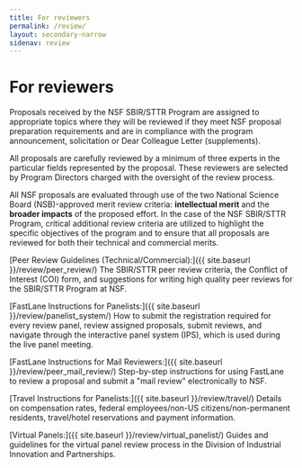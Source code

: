```yaml
---
title: For reviewers
permalink: /review/
layout: secondary-narrow
sidenav: review
---
```


# For reviewers

Proposals received by the NSF SBIR/STTR Program are assigned to appropriate topics where they will be reviewed if they meet NSF proposal preparation requirements and are in compliance with the program announcement, solicitation or Dear Colleague Letter (supplements).

All proposals are carefully reviewed by a minimum of three experts in the particular fields represented by the proposal. These reviewers are selected by Program Directors charged with the oversight of the review process.

All NSF proposals are evaluated through use of the two National Science Board (NSB)-approved merit review criteria: **intellectual merit** and the **broader impacts** of the proposed effort. In the case of the NSF SBIR/STTR Program, critical additional review criteria are utilized to highlight the specific objectives of the program and to ensure that all proposals are reviewed for both their technical and commercial merits.

[Peer Review Guidelines (Technical/Commercial):]({{ site.baseurl }}/review/peer_review/) The SBIR/STTR peer review criteria, the Conflict of Interest (COI) form, and suggestions for writing high quality peer reviews for the SBIR/STTR Program at NSF.

[FastLane Instructions for Panelists:]({{ site.baseurl }}/review/panelist_system/) How to submit the registration required for every review panel, review assigned proposals, submit reviews, and navigate through the interactive panel system (IPS), which is used during the live panel meeting.

[FastLane Instructions for Mail Reviewers:]({{ site.baseurl }}/review/peer_mail_review/) Step-by-step instructions for using FastLane to review a proposal and submit a "mail review" electronically to NSF.

[Travel Instructions for Panelists:]({{ site.baseurl }}/review/travel/) Details on compensation rates, federal employees/non-US citizens/non-permanent residents, travel/hotel reservations and payment information.

[Virtual Panels:]({{ site.baseurl }}/review/virtual_panelist/) Guides and guidelines for the virtual panel review process in the Division of Industrial Innovation and Partnerships.
